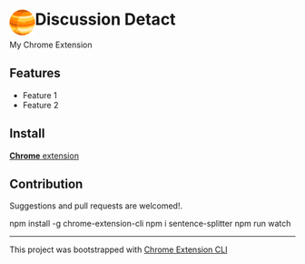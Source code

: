 # <img src="public/icons/icon_48.png" width="45" align="left"> Discussion Detact

My Chrome Extension

## Features

- Feature 1
- Feature 2

## Install

[**Chrome** extension]() <!-- TODO: Add chrome extension link inside parenthesis -->

## Contribution

Suggestions and pull requests are welcomed!.

npm install -g chrome-extension-cli
npm i sentence-splitter
npm run watch


---

This project was bootstrapped with [Chrome Extension CLI](https://github.com/dutiyesh/chrome-extension-cli)

